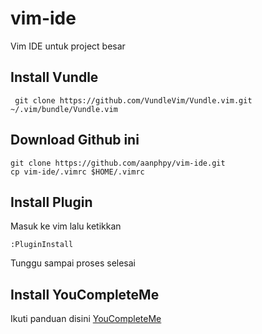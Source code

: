 # vim-ide
Vim IDE untuk project besar

## Install Vundle

```shell
 git clone https://github.com/VundleVim/Vundle.vim.git ~/.vim/bundle/Vundle.vim
```

## Download Github ini

```shell
git clone https://github.com/aanphpy/vim-ide.git
cp vim-ide/.vimrc $HOME/.vimrc
```

## Install Plugin

Masuk ke vim lalu ketikkan

```vim
:PluginInstall
```

Tunggu sampai proses selesai

## Install YouCompleteMe

Ikuti panduan disini [YouCompleteMe](https://github.com/ycm-core/YouCompleteMe)
